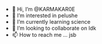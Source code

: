 - 👋 Hi, I’m @KARMAKAR0E
- 👀 I’m interested in pelushe
- 🌱 I’m currently learning science 
- 💞️ I’m looking to collaborate on Idk
- 📫 How to reach me ...
jsb
<!---
KARMAKAR0E/KARMAKAR0E is a ✨ special ✨ repository because its `README.md` (this file) appears on your GitHub profile.
You can click the Preview link to take a look at your changes.
--->
